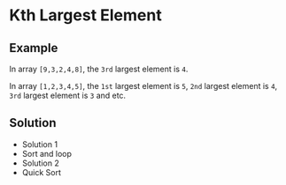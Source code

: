 # Kth Largest Element
## Example
In array `[9,3,2,4,8]`, the `3rd` largest element is `4`.

In array `[1,2,3,4,5]`, the `1st` largest element is `5`, `2nd` largest element is `4`, `3rd` largest element is `3` and etc.

## Solution
- Solution 1
 - Sort and loop
- Solution 2
 - Quick Sort
